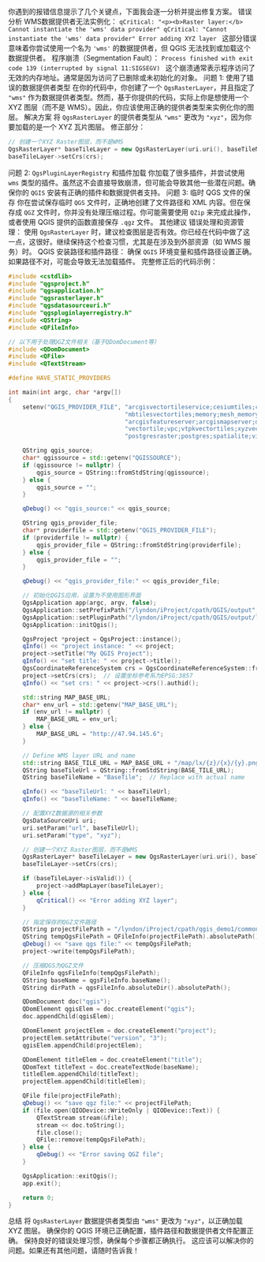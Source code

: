 你遇到的报错信息提示了几个关键点，下面我会逐一分析并提出修复方案。
错误分析
WMS数据提供者无法实例化：
`qCritical: "<p><b>Raster layer:</b> Cannot instantiate the 'wms' data provider"
qCritical: "Cannot instantiate the 'wms' data provider"
Error adding XYZ layer
`
这部分错误意味着你尝试使用一个名为 `'wms'` 的数据提供者，但 QGIS 无法找到或加载这个数据提供者。
程序崩溃（Segmentation Fault）：
`Process finished with exit code 139 (interrupted by signal 11:SIGSEGV)
`
这个崩溃通常表示程序访问了无效的内存地址。通常是因为访问了已删除或未初始化的对象。
问题 1: 使用了错误的数据提供者类型
在你的代码中，你创建了一个 `QgsRasterLayer`，并且指定了 `"wms"` 作为数据提供者类型。然而，基于你提供的代码，实际上你是想使用一个 XYZ 图层（而不是 WMS）。因此，你应该使用正确的提供者类型来实例化你的图层。
解决方案
将 `QgsRasterLayer` 的提供者类型从 `"wms"` 更改为 `"xyz"`，因为你要加载的是一个 XYZ 瓦片图层。
修正部分：

```c++
// 创建一个XYZ Raster图层，而不是WMS
QgsRasterLayer* baseTileLayer = new QgsRasterLayer(uri.uri(), baseTileName, "xyz");  // 使用 "xyz" 而不是 "wms"
baseTileLayer->setCrs(crs);

```

问题 2: `QgsPluginLayerRegistry` 和插件加载
你加载了很多插件，并尝试使用 `wms` 类型的插件。虽然这不会直接导致崩溃，但可能会导致其他一些潜在问题。确保你的 `QGIS` 安装有正确的插件和数据提供者支持。
问题 3: 临时 QGS 文件的保存
你在尝试保存临时 `QGS` 文件时，正确地创建了文件路径和 XML 内容。但在保存成 `QGZ` 文件时，你并没有处理压缩过程。你可能需要使用 `QZip` 来完成此操作，或者使用 QGIS 提供的函数直接保存 `.qgz` 文件。
其他建议
错误处理和资源管理： 使用 `QgsRasterLayer` 时，建议检查图层是否有效。你已经在代码中做了这一点，这很好。继续保持这个检查习惯，尤其是在涉及到外部资源（如 WMS 服务）时。
QGIS 安装路径和插件路径： 确保 `QGIS` 环境变量和插件路径设置正确。如果路径不对，可能会导致无法加载插件。
完整修正后的代码示例：

```c++
#include <cstdlib>
#include "qgsproject.h"
#include "qgsapplication.h"
#include "qgsrasterlayer.h"
#include "qgsdatasourceuri.h"
#include "qgspluginlayerregistry.h"
#include <QString>
#include <QFileInfo>

// 以下用于处理QGZ文件相关（基于QDomDocument等）
#include <QDomDocument>
#include <QFile>
#include <QTextStream>

#define HAVE_STATIC_PROVIDERS

int main(int argc, char *argv[])
{
    setenv("QGIS_PROVIDER_FILE", "arcgisvectortileservice;cesiumtiles;copc;ept;gdal;"
                                 "mbtilesvectortiles;memory;mesh_memory;ogr;quantizedmesh;sensorthings;tiledscene;"
                                 "arcgisfeatureserver;arcgismapserver;delimitedtext;gpx;grass7;grassraster7;mdal;mssql;"
                                 "vectortile;vpc;vtpkvectortiles;xyzvectortiles;pdal;"
                                 "postgresraster;postgres;spatialite;virtuallayer;virtualraster;wcs;wfs;wms;", 1);

    QString qgis_source;
    char* qgissource = std::getenv("QGISSOURCE");
    if (qgissource != nullptr) {
        qgis_source = QString::fromStdString(qgissource);
    } else {
        qgis_source = "";
    }

    qDebug() << "qgis_source:" << qgis_source;

    QString qgis_provider_file;
    char* providerfile = std::getenv("QGIS_PROVIDER_FILE");
    if (providerfile != nullptr) {
        qgis_provider_file = QString::fromStdString(providerfile);
    } else {
        qgis_provider_file = "";
    }

    qDebug() << "qgis_provider_file:" << qgis_provider_file;

    // 初始化QGIS应用，设置为不使用图形界面
    QgsApplication app(argc, argv, false);
    QgsApplication::setPrefixPath("/lyndon/iProject/cpath/QGIS/output", true);
    QgsApplication::setPluginPath("/lyndon/iProject/cpath/QGIS/output/lib/qgis/plugins");
    QgsApplication::initQgis();

    QgsProject *project = QgsProject::instance();
    qInfo() << "project instance: " << project;
    project->setTitle("My QGIS Project");
    qInfo() << "set title: " << project->title();
    QgsCoordinateReferenceSystem crs = QgsCoordinateReferenceSystem::fromEpsgId(3857);
    project->setCrs(crs);  // 设置坐标参考系为EPSG:3857
    qInfo() << "set crs: " << project->crs().authid();

    std::string MAP_BASE_URL;
    char* env_url = std::getenv("MAP_BASE_URL");
    if (env_url != nullptr) {
        MAP_BASE_URL = env_url;
    } else {
        MAP_BASE_URL = "http://47.94.145.6";
    }

    // Define WMS layer URL and name
    std::string BASE_TILE_URL = MAP_BASE_URL + "/map/lx/{z}/{x}/{y}.png";
    QString baseTileUrl = QString::fromStdString(BASE_TILE_URL);
    QString baseTileName = "BaseTile";  // Replace with actual name

    qInfo() << "baseTileUrl: " << baseTileUrl;
    qInfo() << "baseTileName: " << baseTileName;

    // 配置XYZ数据源的相关参数
    QgsDataSourceUri uri;
    uri.setParam("url", baseTileUrl);
    uri.setParam("type", "xyz");

    // 创建一个XYZ Raster图层，而不是WMS
    QgsRasterLayer* baseTileLayer = new QgsRasterLayer(uri.uri(), baseTileName, "xyz");  // 使用 "xyz" 而不是 "wms"
    baseTileLayer->setCrs(crs);

    if (baseTileLayer->isValid()) {
        project->addMapLayer(baseTileLayer);
    } else {
        qCritical() << "Error adding XYZ layer";
    }

    // 指定保存的QGZ文件路径
    QString projectFilePath = "/lyndon/iProject/cpath/qgis_demo1/common/project/project.qgz";
    QString tempQgsFilePath = QFileInfo(projectFilePath).absolutePath() + "/temp_project.qgs";
    qDebug() << "save qgs file:" << tempQgsFilePath;
    project->write(tempQgsFilePath);

    // 压缩QGS为QGZ文件
    QFileInfo qgsFileInfo(tempQgsFilePath);
    QString baseName = qgsFileInfo.baseName();
    QString dirPath = qgsFileInfo.absoluteDir().absolutePath();

    QDomDocument doc("qgis");
    QDomElement qgisElem = doc.createElement("qgis");
    doc.appendChild(qgisElem);

    QDomElement projectElem = doc.createElement("project");
    projectElem.setAttribute("version", "3");
    qgisElem.appendChild(projectElem);

    QDomElement titleElem = doc.createElement("title");
    QDomText titleText = doc.createTextNode(baseName);
    titleElem.appendChild(titleText);
    projectElem.appendChild(titleElem);

    QFile file(projectFilePath);
    qDebug() << "save qgz file:" << projectFilePath;
    if (file.open(QIODevice::WriteOnly | QIODevice::Text)) {
        QTextStream stream(&file);
        stream << doc.toString();
        file.close();
        QFile::remove(tempQgsFilePath);
    } else {
        qDebug() << "Error saving QGZ file";
    }

    QgsApplication::exitQgis();
    app.exit();

    return 0;
}

```

总结
将 `QgsRasterLayer` 数据提供者类型由 `"wms"` 更改为 `"xyz"`，以正确加载 XYZ 图层。
确保你的 QGIS 环境已正确配置，插件路径和数据提供者文件配置正确。
保持良好的错误处理习惯，确保每个步骤都正确执行。
这应该可以解决你的问题。如果还有其他问题，请随时告诉我！
